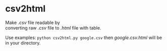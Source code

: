csv2html
========

Make *.csv* file readable by   
converting raw *.csv* file to *.html* file with table.

Use examples: `python csv2html.py google.csv` then *google.csv.html* will be in your directory.
